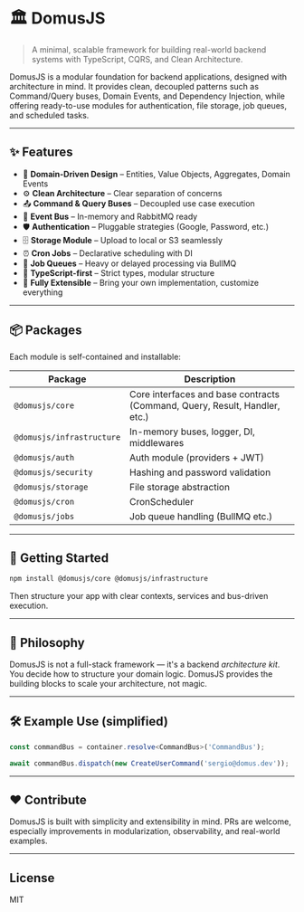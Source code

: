 # 🏛 DomusJS

> A minimal, scalable framework for building real-world backend systems with TypeScript, CQRS, and Clean Architecture.

DomusJS is a modular foundation for backend applications, designed with architecture in mind. It provides clean, decoupled patterns such as Command/Query buses, Domain Events, and Dependency Injection, while offering ready-to-use modules for authentication, file storage, job queues, and scheduled tasks.

---

## ✨ Features

- 🧱 **Domain-Driven Design** – Entities, Value Objects, Aggregates, Domain Events
- ⚙️ **Clean Architecture** – Clear separation of concerns
- 📤 **Command & Query Buses** – Decoupled use case execution
- 📡 **Event Bus** – In-memory and RabbitMQ ready
- 🛡️ **Authentication** – Pluggable strategies (Google, Password, etc.)
- 🗄️ **Storage Module** – Upload to local or S3 seamlessly
- ⏰ **Cron Jobs** – Declarative scheduling with DI
- 🧵 **Job Queues** – Heavy or delayed processing via BullMQ
- 🧪 **TypeScript-first** – Strict types, modular structure
- 🧩 **Fully Extensible** – Bring your own implementation, customize everything

---

## 📦 Packages

Each module is self-contained and installable:

| Package                  | Description                      |
|--------------------------|----------------------------------|
| `@domusjs/core`          | Core interfaces and base contracts (Command, Query, Result, Handler, etc.) |
| `@domusjs/infrastructure`| In-memory buses, logger, DI, middlewares |
| `@domusjs/auth`          | Auth module (providers + JWT)    |
| `@domusjs/security`      | Hashing and password validation  |
| `@domusjs/storage`       | File storage abstraction         |
| `@domusjs/cron`          | CronScheduler                    |
| `@domusjs/jobs`          | Job queue handling (BullMQ etc.) |

---

## 🚀 Getting Started

```bash
npm install @domusjs/core @domusjs/infrastructure
```

Then structure your app with clear contexts, services and bus-driven execution.

---

## 🧠 Philosophy

DomusJS is not a full-stack framework — it's a backend *architecture kit*.  
You decide how to structure your domain logic. DomusJS provides the building blocks to scale your architecture, not magic.

---

## 🛠 Example Use (simplified)

```ts
const commandBus = container.resolve<CommandBus>('CommandBus');

await commandBus.dispatch(new CreateUserCommand('sergio@domus.dev'));
```

---

## ❤️ Contribute

DomusJS is built with simplicity and extensibility in mind. PRs are welcome, especially improvements in modularization, observability, and real-world examples.

---

## License

MIT
